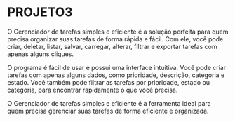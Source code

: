 # PROJETO3
O Gerenciador de tarefas simples e eficiente é a solução perfeita para quem precisa organizar suas tarefas de forma rápida e fácil. Com ele, você pode criar, deletar, listar, salvar, carregar, alterar, filtrar e exportar tarefas com apenas alguns cliques.

O programa é fácil de usar e possui uma interface intuitiva. Você pode criar tarefas com apenas alguns dados, como prioridade, descrição, categoria e estado. Você também pode filtrar as tarefas por prioridade, estado ou categoria, para encontrar rapidamente o que você precisa.

O Gerenciador de tarefas simples e eficiente é a ferramenta ideal para quem precisa gerenciar suas tarefas de forma eficiente e organizada.
